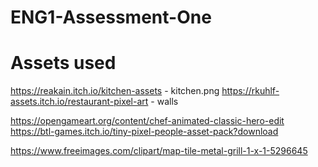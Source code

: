 # ENG1-Assessment-One

# Assets used

https://reakain.itch.io/kitchen-assets - kitchen.png
https://rkuhlf-assets.itch.io/restaurant-pixel-art - walls

https://opengameart.org/content/chef-animated-classic-hero-edit
https://btl-games.itch.io/tiny-pixel-people-asset-pack?download

https://www.freeimages.com/clipart/map-tile-metal-grill-1-x-1-5296645